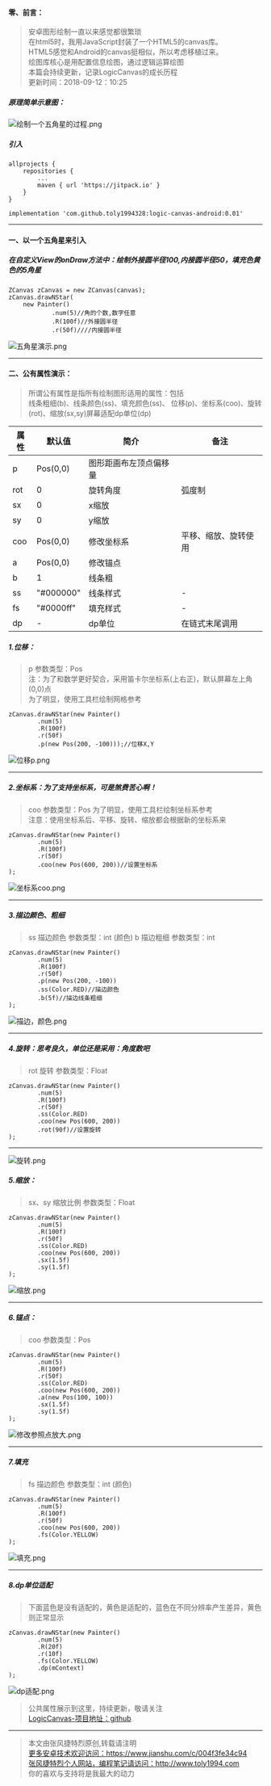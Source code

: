 #### 零、前言：
>安卓图形绘制一直以来感觉都很繁琐  
在html5时，我用JavaScript封装了一个HTML5的canvas库。  
HTML5感觉和Android的canvas挺相似，所以考虑移植过来。  
绘图库核心是用配置信息绘图，通过逻辑运算绘图  
本篇会持续更新，记录LogicCanvas的成长历程  
更新时间：2018-09-12：10:25


##### 原理简单示意图：
![绘制一个五角星的过程.png](https://upload-images.jianshu.io/upload_images/9414344-d3d56c9d028e750b.png?imageMogr2/auto-orient/strip%7CimageView2/2/w/1240)

##### 引入
```
allprojects {
	repositories {
		...
		maven { url 'https://jitpack.io' }
	}
}
	
implementation 'com.github.toly1994328:logic-canvas-android:0.01'
```

---
#### 一、以一个五角星来引入

##### 在自定义View的onDraw方法中：绘制外接圆半径100,内接圆半径50，填充色黄色的5角星
```
ZCanvas zCanvas = new ZCanvas(canvas);
zCanvas.drawNStar(
    new Painter()
            .num(5)//角的个数,数字任意
            .R(100f)//外接圆半径
            .r(50f)////内接圆半径
```

![五角星演示.png](https://upload-images.jianshu.io/upload_images/9414344-9322a4c50cb9f068.png?imageMogr2/auto-orient/strip%7CimageView2/2/w/1240)

---

#### 二、公有属性演示：
>所谓公有属性是指所有绘制图形适用的属性：包括  
线条粗细(b)、线条颜色(ss)、填充颜色(ss)、
位移(p)、坐标系(coo)、旋转(rot)、缩放(sx,sy)屏幕适配dp单位(dp)

属性| 默认值|简介|备注
---|---|---|----
p | Pos(0,0)|图形距画布左顶点偏移量|
rot | 0|旋转角度|弧度制
sx | 0|x缩放|
sy | 0|y缩放|
coo | Pos(0,0)|修改坐标系|平移、缩放、旋转使用
a | Pos(0,0)|修改锚点|
b | 1|线条粗|
ss | "#000000"|线条样式|-
fs | "#0000ff"|填充样式|-
dp | -|dp单位|在链式末尾调用

##### 1.位移：
>p 参数类型：Pos  
注：为了和数学更好契合，采用笛卡尔坐标系(上右正)，默认屏幕左上角(0,0)点  
为了明显，使用工具栏绘制网格参考

```
zCanvas.drawNStar(new Painter()
        .num(5)
        .R(100f)
        .r(50f)
        .p(new Pos(200, -100)));//位移X,Y
```
![位移p.png](https://upload-images.jianshu.io/upload_images/9414344-605ef0cdef854edc.png?imageMogr2/auto-orient/strip%7CimageView2/2/w/1240)

---

##### 2.坐标系：为了支持坐标系，可是煞费苦心啊！
>coo 参数类型：Pos
为了明显，使用工具栏绘制坐标系参考  
注意：使用坐标系后、平移、旋转、缩放都会根据新的坐标系来

```
zCanvas.drawNStar(new Painter()
        .num(5)
        .R(100f)
        .r(50f)
        .coo(new Pos(600, 200))//设置坐标系
);
```

![坐标系coo.png](https://upload-images.jianshu.io/upload_images/9414344-46d594b3a1355f63.png?imageMogr2/auto-orient/strip%7CimageView2/2/w/1240)

---

##### 3.描边颜色、粗细
>ss 描边颜色 参数类型：int (颜色)
b 描边粗细 参数类型：int

```
zCanvas.drawNStar(new Painter()
        .num(5)
        .R(100f)
        .r(50f)
        .p(new Pos(200, -100))
        .ss(Color.RED)//描边颜色
        .b(5f)//描边线条粗细
);
```
![描边，颜色.png](https://upload-images.jianshu.io/upload_images/9414344-0019bfb6e28aca67.png?imageMogr2/auto-orient/strip%7CimageView2/2/w/1240)

---

##### 4.旋转：思考良久，单位还是采用：角度数吧
>rot 旋转 参数类型：Float

```
zCanvas.drawNStar(new Painter()
        .num(5)
        .R(100f)
        .r(50f)
        .ss(Color.RED)
        .coo(new Pos(600, 200))
        .rot(90f)//设置旋转
);
```

---

![旋转.png](https://upload-images.jianshu.io/upload_images/9414344-a9c30e694dbc5a64.png?imageMogr2/auto-orient/strip%7CimageView2/2/w/1240)

##### 5.缩放：
>sx、sy 缩放比例 参数类型：Float

```
zCanvas.drawNStar(new Painter()
        .num(5)
        .R(100f)
        .r(50f)
        .ss(Color.RED)
        .coo(new Pos(600, 200))
        .sx(1.5f)
        .sy(1.5f)
);
```
![缩放.png](https://upload-images.jianshu.io/upload_images/9414344-e45ddd253bba16d5.png?imageMogr2/auto-orient/strip%7CimageView2/2/w/1240)

---

##### 6.锚点：
>coo 参数类型：Pos

```
zCanvas.drawNStar(new Painter()
        .num(5)
        .R(100f)
        .r(50f)
        .ss(Color.RED)
        .coo(new Pos(600, 200))
        .a(new Pos(100, 100))
        .sx(1.5f)
        .sy(1.5f)
);
```

![修改参照点放大.png](https://upload-images.jianshu.io/upload_images/9414344-82a425573f28f684.png?imageMogr2/auto-orient/strip%7CimageView2/2/w/1240)


---
##### 7.填充
>fs 描边颜色 参数类型：int (颜色)

```
zCanvas.drawNStar(new Painter()
        .num(5)
        .R(100f)
        .r(50f)
        .coo(new Pos(600, 200))
        .fs(Color.YELLOW)
);
```

![填充.png](https://upload-images.jianshu.io/upload_images/9414344-295746c05353d5d0.png?imageMogr2/auto-orient/strip%7CimageView2/2/w/1240)

---
##### 8.dp单位适配
>下面蓝色是没有适配的，黄色是适配的，蓝色在不同分辨率产生差异，黄色则正常显示

```
zCanvas.drawNStar(new Painter()
        .num(5)
        .R(20f)
        .r(10f)
        .fs(Color.YELLOW)
        .dp(mContext)
);
```

![dp适配.png](https://upload-images.jianshu.io/upload_images/9414344-340c411d65170bfa.png?imageMogr2/auto-orient/strip%7CimageView2/2/w/1240)

>公共属性展示到这里，持续更新，敬请关注  
[LogicCanvas-项目地址：github](https://github.com/toly1994328/logic-canvas-android)
---

>本文由张风捷特烈原创,转载请注明  
[更多安卓技术欢迎访问：](https://www.jianshu.com/c/004f3fe34c94)https://www.jianshu.com/c/004f3fe34c94   
[张风捷特烈个人网站，编程笔记请访问：](http://www.toly1994.com)http://www.toly1994.com  
你的喜欢与支持将是我最大的动力  